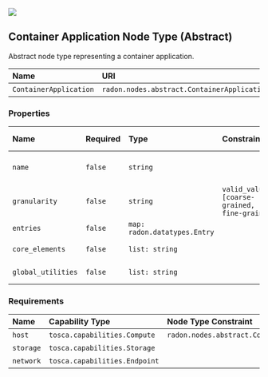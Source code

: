 ![](https://img.shields.io/badge/Status:-RELEASED-green)

## Container Application Node Type (Abstract)

Abstract node type representing a container application.

| Name | URI | Version | Derived From |
|:---- |:--- |:------- |:------------ |
| `ContainerApplication` | `radon.nodes.abstract.ContainerApplication` | 1.0.0 | `tosca.nodes.Container.Application` |

### Properties

| Name | Required | Type | Constraint | Default Value | Description |
|:---- |:-------- |:---- |:---------- |:------------- |:----------- |
| `name` | `false` | `string` |   |   | Name of the container application |
| `granularity` | `false` | `string` | `valid_values: [coarse-grained, fine-grained]` |   | Decomposition granularity |
| `entries` | `false` | `map: radon.datatypes.Entry` |   |   | Map of entries |
| `core_elements` | `false` | `list: string` |   |   | List of core elements |
| `global_utilities` | `false` | `list: string` |   |   | List of global utilities |

### Requirements

| Name | Capability Type | Node Type Constraint | Relationship Type | Occurrences |
|:---- |:--------------- |:-------------------- |:----------------- |:------------|
| `host` | `tosca.capabilities.Compute` | `radon.nodes.abstract.ContainerRuntime` | `tosca.relationships.HostedOn` | [1, 1] |
| `storage` | `tosca.capabilities.Storage` |   |   | [0, 1] |
| `network` | `tosca.capabilities.Endpoint` |   |   | [0, 1] |

